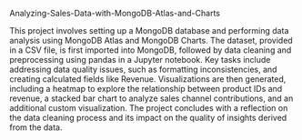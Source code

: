 Analyzing-Sales-Data-with-MongoDB-Atlas-and-Charts

This project involves setting up a MongoDB database and performing data analysis using MongoDB Atlas and MongoDB Charts. The dataset, provided in a CSV file, is first imported into MongoDB, followed by data cleaning and preprocessing using pandas in a Jupyter notebook. Key tasks include addressing data quality issues, such as formatting inconsistencies, and creating calculated fields like Revenue. Visualizations are then generated, including a heatmap to explore the relationship between product IDs and revenue, a stacked bar chart to analyze sales channel contributions, and an additional custom visualization. The project concludes with a reflection on the data cleaning process and its impact on the quality of insights derived from the data.
